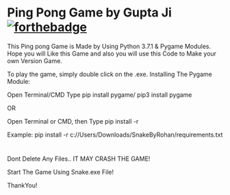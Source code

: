 # Ping Pong Game by Gupta Ji [![forthebadge](https://forthebadge.com/images/badges/made-with-python.svg)](https://forthebadge.com)
This Ping pong Game is Made by Using Python 3.7.1 &amp; Pygame Modules. Hope you will Like this Game and also you will use this Code to Make your own Version Game.

To play the game, simply double click on the .exe.
Installing The Pygame Module:

Open Terminal/CMD
Type pip install pygame/ pip3 install pygame

OR

Open Terminal or CMD, then Type pip install -r <path to the game>
  
Example: pip install -r c://Users/Downloads/SnakeByRohan/requirements.txt

#
Dont Delete Any Files.. IT MAY CRASH THE GAME!

Start The Game Using Snake.exe File!

ThankYou!
